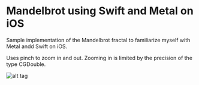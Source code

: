 # Mandelbrot using Swift and Metal on iOS


Sample implementation of the Mandelbrot fractal to familiarize myself with Metal andd Swift on iOS.

Uses pinch to zoom in and out. Zooming in is limited by the precision of the type CGDouble.

![alt tag](https://raw.githubusercontent.com/bilics/mandelbrot_iosmetal/master/mandelbrot_metal/screenshots/1.png)
